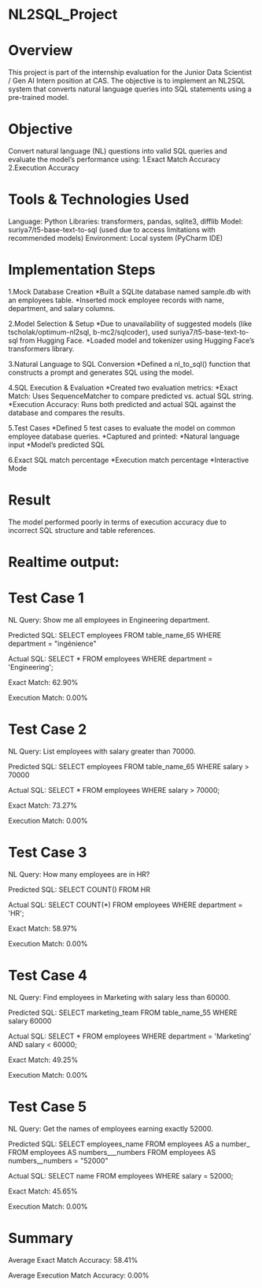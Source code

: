 # NL2SQL_Project


# Overview
This project is part of the internship evaluation for the Junior Data Scientist / Gen AI Intern position at CAS. The objective is to implement an NL2SQL system that converts natural language queries into SQL statements using a pre-trained model.


# Objective
Convert natural language (NL) questions into valid SQL queries and evaluate the model’s performance using:
1.Exact Match Accuracy
2.Execution Accuracy

# Tools & Technologies Used
Language: Python
Libraries: transformers, pandas, sqlite3, difflib
Model: suriya7/t5-base-text-to-sql (used due to access limitations with recommended models)
Environment: Local system (PyCharm IDE)

# Implementation Steps
1.Mock Database Creation
 *Built a SQLite database named sample.db with an employees table.
 *Inserted mock employee records with name, department, and salary columns.
 
2.Model Selection & Setup
*Due to unavailability of suggested models (like tscholak/optimum-nl2sql, b-mc2/sqlcoder), used suriya7/t5-base-text-to-sql from Hugging Face.
*Loaded model and tokenizer using Hugging Face’s transformers library.

3.Natural Language to SQL Conversion
*Defined a nl_to_sql() function that constructs a prompt and generates SQL using the model.

4.SQL Execution & Evaluation
*Created two evaluation metrics:
*Exact Match: Uses SequenceMatcher to compare predicted vs. actual SQL string.
*Execution Accuracy: Runs both predicted and actual SQL against the database and compares the results.

5.Test Cases
*Defined 5 test cases to evaluate the model on common employee database queries.
*Captured and printed:
*Natural language input
*Model’s predicted SQL

6.Exact SQL match percentage
*Execution match percentage
*Interactive Mode

# Result 
The model performed poorly in terms of execution accuracy due to incorrect SQL structure and table references.

# Realtime output:

# Test Case 1

NL Query: Show me all employees in Engineering department.

Predicted SQL: SELECT employees FROM table_name_65 WHERE department = "ingénience"

Actual SQL: SELECT * FROM employees WHERE department = 'Engineering';

Exact Match: 62.90%

Execution Match: 0.00%

# Test Case 2

NL Query: List employees with salary greater than 70000.

Predicted SQL: SELECT employees FROM table_name_65 WHERE salary > 70000

Actual SQL: SELECT * FROM employees WHERE salary > 70000;

Exact Match: 73.27%

Execution Match: 0.00%

# Test Case 3

NL Query: How many employees are in HR?

Predicted SQL: SELECT COUNT() FROM HR

Actual SQL: SELECT COUNT(*) FROM employees WHERE department = 'HR';

Exact Match: 58.97%

Execution Match: 0.00%

# Test Case 4

NL Query: Find employees in Marketing with salary less than 60000.

Predicted SQL: SELECT marketing_team FROM table_name_55 WHERE salary 60000

Actual SQL: SELECT * FROM employees WHERE department = 'Marketing' AND salary < 60000;

Exact Match: 49.25%

Execution Match: 0.00%

# Test Case 5

NL Query: Get the names of employees earning exactly 52000.

Predicted SQL: SELECT employees_name FROM employees AS a number_ FROM employees AS numbers___numbers FROM employees AS numbers__numbers = "52000"

Actual SQL: SELECT name FROM employees WHERE salary = 52000;

Exact Match: 45.65%

Execution Match: 0.00%

# Summary

Average Exact Match Accuracy: 58.41%

Average Execution Match Accuracy: 0.00%







